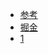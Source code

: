 


- [参考](https://zhuanlan.zhihu.com/p/35237759)
- [掘金](https://juejin.im/entry/5c26d0db6fb9a04a0e2d45a4)
- [1](https://juejin.im/post/5a989fb451882555731b88c2)
